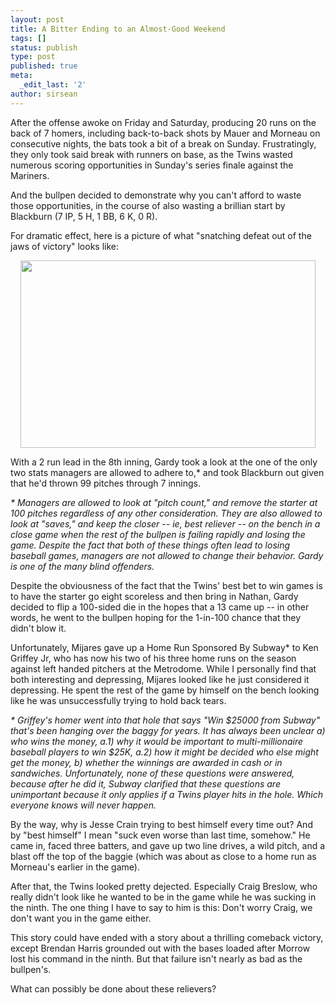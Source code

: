 ```yaml
---
layout: post
title: A Bitter Ending to an Almost-Good Weekend
tags: []
status: publish
type: post
published: true
meta:
  _edit_last: '2'
author: sirsean
---
```

After the offense awoke on Friday and Saturday, producing 20 runs on the back of 7 homers, including back-to-back shots by Mauer and Morneau on consecutive nights, the bats took a bit of a break on Sunday. Frustratingly, they only took said break with runners on base, as the Twins wasted numerous scoring opportunities in Sunday's series finale against the Mariners.

And the bullpen decided to demonstrate why you can't afford to waste those opportunities, in the course of also wasting a brillian start by Blackburn (7 IP, 5 H, 1 BB, 6 K, 0 R).

For dramatic effect, here is a picture of what "snatching defeat out of the jaws of victory" looks like:
<p style="text-align: center;"><img class="aligncenter" title="This means your bullen sucks" src="http://www.fangraphs.com/lgraphs/290510109_Mariners_Twins_126787629_lbig.png" alt="" width="472" height="300" /></p>

With a 2 run lead in the 8th inning, Gardy took a look at the one of the only two stats managers are allowed to adhere to,* and took Blackburn out given that he'd thrown 99 pitches through 7 innings.

<em>* Managers are allowed to look at "pitch count," and remove the starter at 100 pitches regardless of any other consideration. They are also allowed to look at "saves," and keep the closer -- ie, best reliever -- on the bench in a close game when the rest of the bullpen is failing rapidly and losing the game. Despite the fact that both of these things often lead to losing baseball games, managers are not allowed to change their behavior. Gardy is one of the many blind offenders.</em>

Despite the obviousness of the fact that the Twins' best bet to win games is to have the starter go eight scoreless and then bring in Nathan, Gardy decided to flip a 100-sided die in the hopes that a 13 came up -- in other words, he went to the bullpen hoping for the 1-in-100 chance that they didn't blow it.

Unfortunately, Mijares gave up a Home Run Sponsored By Subway* to Ken Griffey Jr, who has now his two of his three home runs on the season against left handed pitchers at the Metrodome. While I personally find that both interesting and depressing, Mijares looked like he just considered it depressing. He spent the rest of the game by himself on the bench looking like he was unsuccessfully trying to hold back tears.

<em>* Griffey's homer went into that hole that says "Win $25000 from Subway" that's been hanging over the baggy for years. It has always been unclear a) who wins the money, a.1) why it would be important to multi-millionaire baseball players to win $25K, a.2) how it might be decided who else might get the money, b) whether the winnings are awarded in cash or in sandwiches. Unfortunately, none of these questions were answered, because after he did it, Subway clarified that these questions are unimportant because it only applies if a Twins player hits in the hole. Which everyone knows will never happen.</em>

By the way, why is Jesse Crain trying to best himself every time out? And by "best himself" I mean "suck even worse than last time, somehow." He came in, faced three batters, and gave up two line drives, a wild pitch, and a blast off the top of the baggie (which was about as close to a home run as Morneau's earlier in the game).

After that, the Twins looked pretty dejected. Especially Craig Breslow, who really didn't look like he wanted to be in the game while he was sucking in the ninth. The one thing I have to say to him is this: Don't worry Craig, we don't want you in the game either.

This story could have ended with a story about a thrilling comeback victory, except Brendan Harris grounded out with the bases loaded after Morrow lost his command in the ninth. But that failure isn't nearly as bad as the bullpen's.

What can possibly be done about these relievers?
